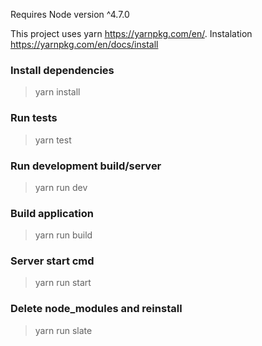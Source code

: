 Requires Node version ^4.7.0

This project uses yarn https://yarnpkg.com/en/. Instalation https://yarnpkg.com/en/docs/install

### Install dependencies
> yarn install

### Run tests
> yarn test

### Run development build/server
> yarn run dev

### Build application
> yarn run build

### Server start cmd
> yarn run start

### Delete node_modules and reinstall
> yarn run slate
